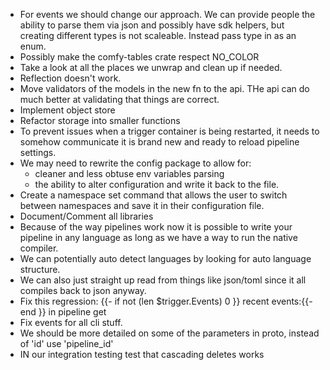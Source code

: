 - For events we should change our approach. We can provide people the ability to parse them via json
  and possibly have sdk helpers, but creating different types is not scaleable. Instead pass type in as an enum.
- Possibly make the comfy-tables crate respect NO_COLOR
- Take a look at all the places we unwrap and clean up if needed.
- Reflection doesn't work.
- Move validators of the models in the new fn to the api. THe api can do much better at validating that things
  are correct.
- Implement object store
- Refactor storage into smaller functions
- To prevent issues when a trigger container is being restarted, it needs to somehow communicate it is brand new
  and ready to reload pipeline settings.
- We may need to rewrite the config package to allow for:
  - cleaner and less obtuse env variables parsing
  - the ability to alter configuration and write it back to the file.
- Create a namespace set command that allows the user to switch between namespaces and save it in their configuration file.
- Document/Comment all libraries
- Because of the way pipelines work now it is possible to write your pipeline in any language
  as long as we have a way to run the native compiler.
- We can potentially auto detect languages by looking for auto language structure.
- We can also just straight up read from things like json/toml since it all compiles back to json anyway.
- Fix this regression: {{- if not (len $trigger.Events) 0 }} recent events:{{- end }} in pipeline get
- Fix events for all cli stuff.
- We should be more detailed on some of the parameters in proto, instead of 'id' use 'pipeline_id'
- IN our integration testing test that cascading deletes works
